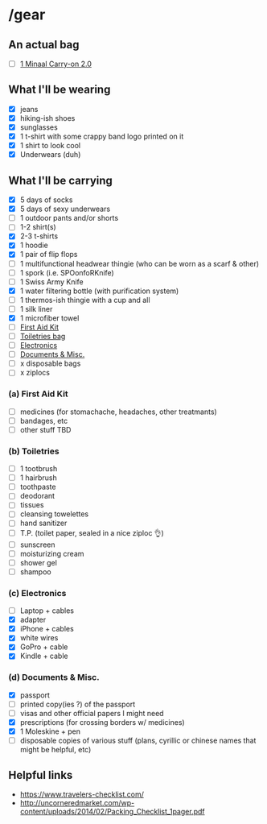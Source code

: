 # /gear

## An actual bag 
- [ ] [1 Minaal Carry-on 2.0](http://www.minaal.com/products/carry-on-2-0-bag)

## What I'll be wearing
- [x] jeans
- [x] hiking-ish shoes
- [x] sunglasses
- [x] 1 t-shirt with some crappy band logo printed on it 
- [x] 1 shirt to look cool
- [x] Underwears (duh)

## What I'll be carrying
- [x] 5 days of socks
- [x] 5 days of sexy underwears
- [ ] 1 outdoor pants and/or shorts
- [ ] 1-2 shirt(s)
- [x] 2-3 t-shirts
- [x] 1 hoodie
- [x] 1 pair of flip flops
- [ ] 1 multifunctional headwear thingie (who can be worn as a scarf & other)
- [ ] 1 spork (i.e. SPOonfoRKnife)
- [ ] 1 Swiss Army Knife
- [x] 1 water filtering bottle (with purification system)
- [ ] 1 thermos-ish thingie with a cup and all
- [ ] 1 silk liner
- [x] 1 microfiber towel
- [ ] [First Aid Kit](https://github.com/jeremybenaim/travel/blob/master/gear/README.md#a-first-aid-kit)
- [ ] [Toiletries bag](https://github.com/jeremybenaim/travel/tree/master/gear#b-toiletries)
- [ ] [Electronics](https://github.com/jeremybenaim/travel/blob/master/gear/README.md#c-electronics)
- [ ] [Documents & Misc.](https://github.com/jeremybenaim/travel/blob/master/gear/README.md#d-documents--misc)
- [ ] x disposable bags 
- [ ] x ziplocs

### (a) First Aid Kit
- [ ] medicines (for stomachache, headaches, other treatmants)
- [ ] bandages, etc
- [ ] other stuff TBD

### (b) Toiletries
- [ ] 1 tootbrush
- [ ] 1 hairbrush
- [ ] toothpaste
- [ ] deodorant
- [ ] tissues
- [ ] cleansing towelettes
- [ ] hand sanitizer
- [ ] T.P. (toilet paper, sealed in a nice ziploc :ok_hand:)
- [ ] sunscreen 
- [ ] moisturizing cream
- [ ] shower gel
- [ ] shampoo

### (c) Electronics
- [ ] Laptop + cables
- [x] adapter
- [x] iPhone + cables
- [x] white wires
- [x] GoPro + cable
- [x] Kindle + cable

### (d) Documents & Misc.
- [x] passport
- [ ] printed copy(ies ?) of the passport
- [ ] visas and other official papers I might need
- [x] prescriptions (for crossing borders w/ medicines)
- [x] 1 Moleskine + pen
- [ ] disposable copies of various stuff (plans, cyrillic or chinese names that might be helpful, etc)

## Helpful links
- https://www.travelers-checklist.com/
- http://uncorneredmarket.com/wp-content/uploads/2014/02/Packing_Checklist_1pager.pdf

